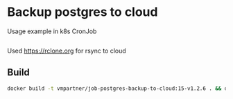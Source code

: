 # Backup postgres to cloud

Usage example in k8s CronJob
```yaml
```

Used https://rclone.org for rsync to cloud


## Build
```bash
docker build -t vmpartner/job-postgres-backup-to-cloud:15-v1.2.6 . && docker push vmpartner/job-postgres-backup-to-cloud:15-v1.2.6
```